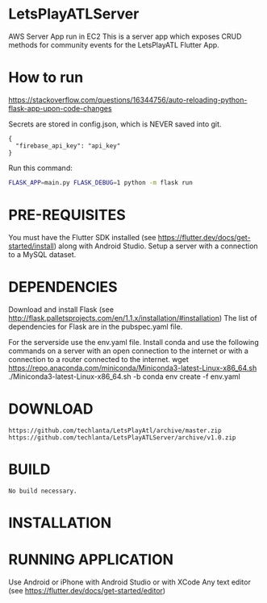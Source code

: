 # LetsPlayATLServer
AWS Server App run in EC2
This is a server app which exposes CRUD methods for community events for the LetsPlayATL Flutter App.

# How to run
https://stackoverflow.com/questions/16344756/auto-reloading-python-flask-app-upon-code-changes

Secrets are stored in config.json, which is NEVER saved into git.
```
{
  "firebase_api_key": "api_key"
}
```

Run this command:

``` bash
FLASK_APP=main.py FLASK_DEBUG=1 python -m flask run
```
# PRE-REQUISITES
You must have the Flutter SDK installed (see https://flutter.dev/docs/get-started/install) along with Android Studio. Setup a server with a connection to a MySQL dataset.
# DEPENDENCIES
Download and install Flask (see http://flask.palletsprojects.com/en/1.1.x/installation/#installation)
The list of dependencies for Flask are in the pubspec.yaml file.
 
For the serverside use the env.yaml file. Install conda and use the following commands on a server with an open connection to the internet or with a connection to a router connected to the internet.
wget https://repo.anaconda.com/miniconda/Miniconda3-latest-Linux-x86_64.sh
 ./Miniconda3-latest-Linux-x86_64.sh -b
 conda env create -f env.yaml
# DOWNLOAD
	https://github.com/techlanta/LetsPlayAtl/archive/master.zip
	https://github.com/techlanta/LetsPlayATLServer/archive/v1.0.zip
# BUILD
	No build necessary.
# INSTALLATION
	
# RUNNING APPLICATION
  Use Android or iPhone with Android Studio or with XCode
	Any text editor (see https://flutter.dev/docs/get-started/editor)

